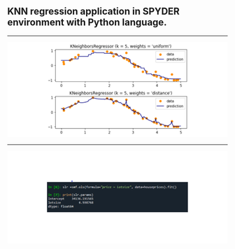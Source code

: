 
<h2> KNN regression application in SPYDER environment with Python language.</h2>
<hr></hr>

<img src="knn1.png"/>
<hr></hr>

<img src="knn2.png"/>